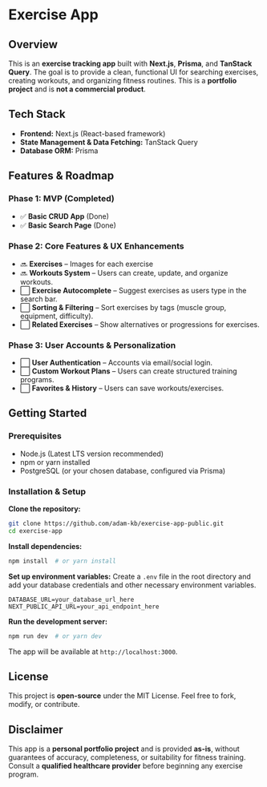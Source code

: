 # Exercise App

## Overview
This is an **exercise tracking app** built with **Next.js**, **Prisma**, and **TanStack Query**. The goal is to provide a clean, functional UI for searching exercises, creating workouts, and organizing fitness routines. This is a **portfolio project** and is **not a commercial product**.

## Tech Stack
- **Frontend:** Next.js (React-based framework)
- **State Management & Data Fetching:** TanStack Query
- **Database ORM:** Prisma
<!-- - **Backend:** (TBD, will be updated later) -->

## Features & Roadmap

### **Phase 1: MVP (Completed)**
- ✅ **Basic CRUD App** (Done)
- ✅ **Basic Search Page** (Done)

### **Phase 2: Core Features & UX Enhancements**
- 🔜 **Exercises** – Images for each exercise
- 🔜 **Workouts System** – Users can create, update, and organize workouts.
- ⬜ **Exercise Autocomplete** – Suggest exercises as users type in the search bar.
- ⬜ **Sorting & Filtering** – Sort exercises by tags (muscle group, equipment, difficulty).
- ⬜ **Related Exercises** – Show alternatives or progressions for exercises.

### **Phase 3: User Accounts & Personalization**
- ⬜ **User Authentication** – Accounts via email/social login.
- ⬜ **Custom Workout Plans** – Users can create structured training programs.
- ⬜ **Favorites & History** – Users can save workouts/exercises.

## Getting Started

### **Prerequisites**
- Node.js (Latest LTS version recommended)
- npm or yarn installed
- PostgreSQL (or your chosen database, configured via Prisma)

### **Installation & Setup**
**Clone the repository:**
```sh
git clone https://github.com/adam-kb/exercise-app-public.git
cd exercise-app
```

**Install dependencies:**
```sh
npm install  # or yarn install
```

**Set up environment variables:**
Create a `.env` file in the root directory and add your database credentials and other necessary environment variables.
```env
DATABASE_URL=your_database_url_here
NEXT_PUBLIC_API_URL=your_api_endpoint_here
```

**Run the development server:**
```sh
npm run dev  # or yarn dev
```
The app will be available at `http://localhost:3000`.

## License
This project is **open-source** under the MIT License. Feel free to fork, modify, or contribute.

## Disclaimer
This app is a **personal portfolio project** and is provided **as-is**, without guarantees of accuracy, completeness, or suitability for fitness training. Consult a **qualified healthcare provider** before beginning any exercise program.
